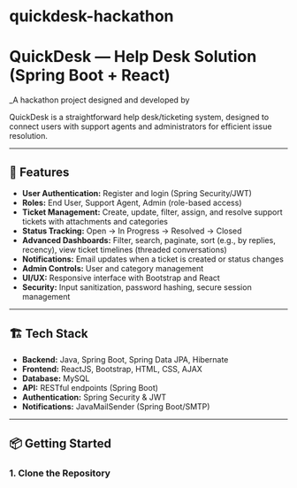 # quickdesk-hackathon
# QuickDesk — Help Desk Solution (Spring Boot + React)

_A hackathon project designed and developed by 

QuickDesk is a straightforward help desk/ticketing system, designed to connect users with support agents and administrators for efficient issue resolution.

---

## 🚀 Features

- **User Authentication:** Register and login (Spring Security/JWT)
- **Roles:** End User, Support Agent, Admin (role-based access)
- **Ticket Management:** Create, update, filter, assign, and resolve support tickets with attachments and categories
- **Status Tracking:** Open → In Progress → Resolved → Closed
- **Advanced Dashboards:** Filter, search, paginate, sort (e.g., by replies, recency), view ticket timelines (threaded conversations)
- **Notifications:** Email updates when a ticket is created or status changes
- **Admin Controls:** User and category management
- **UI/UX:** Responsive interface with Bootstrap and React
- **Security:** Input sanitization, password hashing, secure session management

---

## 🏗 Tech Stack

- **Backend:** Java, Spring Boot, Spring Data JPA, Hibernate
- **Frontend:** ReactJS, Bootstrap, HTML, CSS, AJAX
- **Database:** MySQL
- **API:** RESTful endpoints (Spring Boot)
- **Authentication:** Spring Security & JWT
- **Notifications:** JavaMailSender (Spring Boot/SMTP)

---

## 📦 Getting Started

### 1. Clone the Repository


